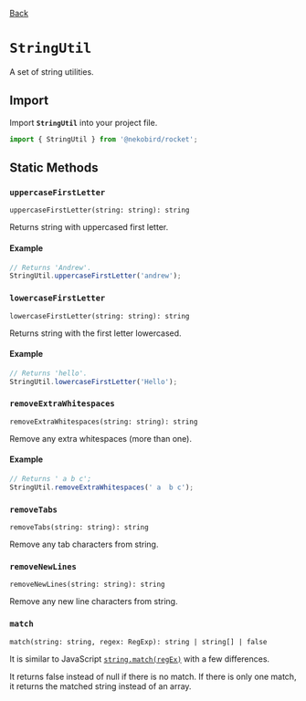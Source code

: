 [Back](../index.md)

# `StringUtil`

A set of string utilities.

## Import

Import **`StringUtil`** into your project file.

```typescript
import { StringUtil } from '@nekobird/rocket';
```

## Static Methods

### `uppercaseFirstLetter`

`uppercaseFirstLetter(string: string): string`

Returns string with uppercased first letter.

#### Example

```typescript
// Returns 'Andrew'.
StringUtil.uppercaseFirstLetter('andrew');
```

### `lowercaseFirstLetter`

`lowercaseFirstLetter(string: string): string`

Returns string with the first letter lowercased.

#### Example

```typescript
// Returns 'hello'.
StringUtil.lowercaseFirstLetter('Hello');
```

### `removeExtraWhitespaces`

`removeExtraWhitespaces(string: string): string`

Remove any extra whitespaces (more than one).

#### Example

```typescript
// Returns ' a b c';
StringUtil.removeExtraWhitespaces(' a  b c');
```

### `removeTabs`

`removeTabs(string: string): string`

Remove any tab characters from string.

### `removeNewLines`

`removeNewLines(string: string): string`

Remove any new line characters from string.

### `match`

`match(string: string, regex: RegExp): string | string[] | false`

It is similar to JavaScript [`string.match(regEx)`](https://developer.mozilla.org/en-US/docs/Web/JavaScript/Reference/Global_Objects/String/match) with a few differences.

It returns false instead of null if there is no match.
If there is only one match, it returns the matched string instead of an array.